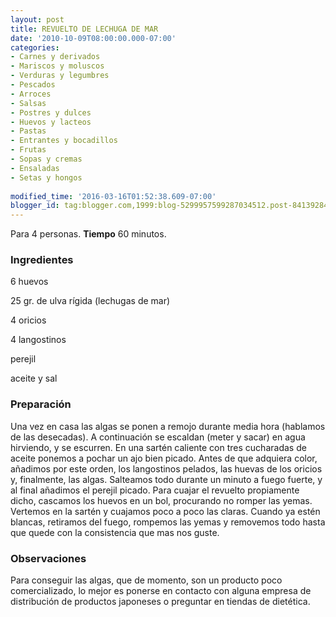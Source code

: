 ```yaml
---
layout: post
title: REVUELTO DE LECHUGA DE MAR
date: '2010-10-09T08:00:00.000-07:00'
categories:
- Carnes y derivados
- Mariscos y moluscos
- Verduras y legumbres
- Pescados
- Arroces
- Salsas
- Postres y dulces
- Huevos y lacteos
- Pastas
- Entrantes y bocadillos
- Frutas
- Sopas y cremas
- Ensaladas
- Setas y hongos
 
modified_time: '2016-03-16T01:52:38.609-07:00'
blogger_id: tag:blogger.com,1999:blog-5299957599287034512.post-8413928450173520995
---
```


Para 4 personas.
<b>Tiempo</b> 60 minutos.

<h3>Ingredientes</h3>

6 huevos

25 gr. de ulva rígida (lechugas de mar)

4 oricios

4 langostinos

perejil

aceite y sal

<h3>Preparación</h3>

Una vez en casa las algas se ponen a remojo durante media hora (hablamos de las desecadas). A continuación se escaldan (meter y sacar) en agua hirviendo, y se escurren. En una sartén caliente con tres cucharadas de aceite ponemos a pochar un ajo bien picado. Antes de que adquiera color, añadimos por este orden, los langostinos pelados, las huevas de los oricios y, finalmente, las algas. Salteamos todo durante un minuto a fuego fuerte, y al final añadimos el perejil picado. Para cuajar el revuelto propiamente dicho, cascamos los huevos en un bol, procurando no romper las yemas. Vertemos en la sartén y cuajamos poco a poco las claras. Cuando ya estén blancas, retiramos del fuego, rompemos las yemas y removemos todo hasta que quede con la consistencia que mas nos guste.

<h3>Observaciones</h3>

Para conseguir las algas, que de momento, son un producto poco comercializado, lo mejor es ponerse en contacto con alguna empresa de distribución de productos japoneses o preguntar en tiendas de dietética.

